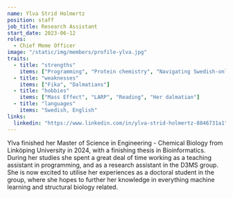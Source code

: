 ```yaml
---
name: Ylva Strid Holmertz
position: staff
job_title: Research Assistant
start_date: 2023-06-12
roles: 
  - Chief Meme Officer
image: "/static/img/members/profile-ylva.jpg"
traits:
  - title: "strengths"
    items: ["Programming", "Protein chemistry", "Navigating Swedish-only call menus"]
  - title: "weaknesses"
    items: ["Fika", "Dalmatians"]
  - title: "hobbies"
    items: ["Mass Effect", "LARP", "Reading", "Her dalmatian"]
  - title: "languages"
    items: "Swedish, English"
links:
  linkedin: "https://www.linkedin.com/in/ylva-strid-holmertz-8846731a1"
---
```


Ylva finished her Master of Science in Engineering - Chemical Biology from Linköping University in 2024, with a finishing thesis in Bioinformatics. During her studies she spent a great deal of time working as a teaching assistant in programming, and as a research assistant in the D3MS group. She is now excited to utilise her experiences as a doctoral student in the group, where she hopes to further her knowledge in everything machine learning and structural biology related. 
